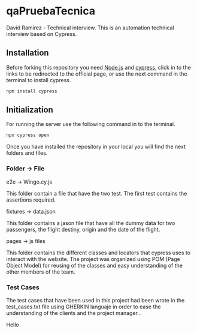 # qaPruebaTecnica
David Ramírez - Technical interview. 
This is an automation technical interview based on Cypress.

## Installation

Before forking this repository you need [Node.js](https://nodejs.org/en/) and [cypress](https://www.cypress.io/), click in to the links to be redirected to the official page, or use the next command in the terminal to install cypress.

```bash
npm install cypress
```
## Initialization

For running the server use the following command in to the terminal.

```bash
npx cypress open
```
Once you have installed the repository in your local you will find the next folders and files.

### Folder -> File

e2e -> Wingo.cy.js

This folder contain a file that have the two test. The first test contains the assertions required.

fixtures -> data.json

This folder contains a jason file that have all the dummy data for two passengers, the flight destiny, origin and the date of the flight.

pages -> js files

This folder contains the different classes and locators that cypress uses to interact with the website. The project was organized using POM (Page Object Model) for reusing of the classes and easy understanding of the other members of the team.

### Test Cases

The test cases that have been used in this project had been wrote in the test_cases.txt file using GHERKIN languaje in order to ease the understanding of the clients and the project manager...

Hello